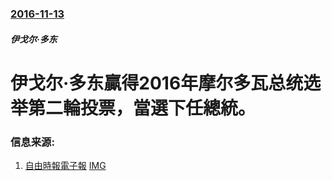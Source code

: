 ### [2016-11-13](/news/2016/11/13/index.md)

##### 伊戈尔·多东
# 伊戈尔·多东贏得2016年摩尔多瓦总统选举第二輪投票，當選下任總統。 




### 信息来源:

1. [自由時報電子報](http://news.ltn.com.tw/news/world/paper/1051962) [IMG](https://img.ltn.com.tw/Upload/news/600/2016/11/15/366.jpg)
